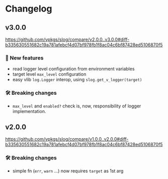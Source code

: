 # Changelog

## v3.0.0

https://github.com/vpkgs/slog/compare/v2.0.0..v3.0.0#diff-b335630551682c19a781afebcf4d07bf978fb1f8ac04c6bf87428ed5106870f5

### 🎉 New features
- read logger level configuration from environment variables
- target level `max_level` configuration
- easy vlib `log.Logger` interop, using `slog.get_v_logger(target)`

### 🛠 Breaking changes
- `max_level` and `enabled?` check is, now, responsibility of logger implementation.


## v2.0.0

https://github.com/vpkgs/slog/compare/v1.0.0..v2.0.0#diff-b335630551682c19a781afebcf4d07bf978fb1f8ac04c6bf87428ed5106870f5

### 🛠 Breaking changes
- simple fn (`err`, `warn` ...) now requires `target` as 1st arg
